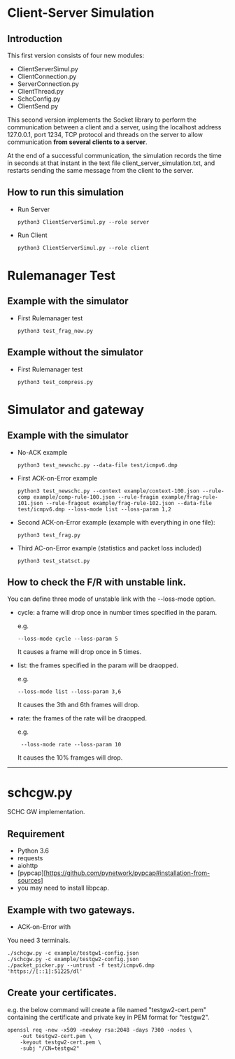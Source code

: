 Client-Server Simulation
========================

Introduction
------------

This first version consists of four new modules:

- ClientServerSimul.py
- ClientConnection.py
- ServerConnection.py
- ClientThread.py
- SchcConfig.py
- ClientSend.py

This second version implements the Socket library to perform the communication between a client and a server, using the localhost
address 127.0.0.1, port 1234, TCP protocol and threads on the server to allow communication **from several clients to a server**.

At the end of a successful communication, the simulation records the time in seconds at that instant in the text file
client_server_simulation.txt, and restarts sending the same message from the client to the server.

How to run this simulation
--------------------------

- Run Server

    ```
    python3 ClientServerSimul.py --role server
    ```

- Run Client

    ```
    python3 ClientServerSimul.py --role client
    ```

Rulemanager Test
=====================

## Example with the simulator

- First Rulemanager test

    ```
    python3 test_frag_new.py
    ```
## Example without the simulator

- First Rulemanager test

    ```
    python3 test_compress.py
    ```
Simulator and gateway
=====================

## Example with the simulator

- No-ACK example

    ```
    python3 test_newschc.py --data-file test/icmpv6.dmp
    ```

- First ACK-on-Error example

    ```
    python3 test_newschc.py --context example/context-100.json --rule-comp example/comp-rule-100.json --rule-fragin example/frag-rule-101.json --rule-fragout example/frag-rule-102.json --data-file test/icmpv6.dmp --loss-mode list --loss-param 1,2
    ```

- Second ACK-on-Error example (example with everything in one file):

    ```
    python3 test_frag.py
    ```
- Third AC-on-Error example (statistics and packet loss included)

    ```
    python3 test_statsct.py
    ```

## How to check the F/R with unstable link.

You can define three mode of unstable link with the --loss-mode option.

- cycle: a frame will drop once in number times specified in the param. 

    e.g.
    
    ``` 
    --loss-mode cycle --loss-param 5     
    ```

    It causes a frame will drop once in 5 times.

- list: the frames specified in the param will be draopped. 

    e.g.
      
    ```
    --loss-mode list --loss-param 3,6
    ```

    It causes the 3th and 6th frames will drop.

- rate: the frames of the rate will be draopped. 
    
    e.g.

    ```
     --loss-mode rate --loss-param 10
    ```

    It causes the 10% framges will drop.

----

schcgw.py
=========

SCHC GW implementation.

## Requirement

- Python 3.6
- requests
- aiohttp
- [pypcap][https://github.com/pynetwork/pypcap#installation-from-sources]
- you may need to install libpcap.

## Example with two gateways.

- ACK-on-Error with 

You need 3 terminals.

    ./schcgw.py -c example/testgw1-config.json
    ./schcgw.py -c example/testgw2-config.json
    ./packet_picker.py --untrust -f test/icmpv6.dmp 'https://[::1]:51225/dl'

## Create your certificates.

e.g. the below command will create a file named "testgw2-cert.pem"
containing the certificate and private key in PEM format for "testgw2".
    
    openssl req -new -x509 -newkey rsa:2048 -days 7300 -nodes \
        -out testgw2-cert.pem \
        -keyout testgw2-cert.pem \
        -subj "/CN=testgw2"

